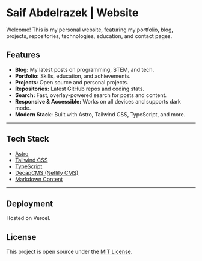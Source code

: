 # Saif Abdelrazek | Website

Welcome! This is my personal website, featuring my portfolio, blog, projects, repositories, technologies, education, and contact pages.

## Features

- **Blog:** My latest posts on programming, STEM, and tech.
- **Portfolio:** Skills, education, and achievements.
- **Projects:** Open source and personal projects.
- **Repositories:** Latest GitHub repos and coding stats.
- **Search:** Fast, overlay-powered search for posts and content.
- **Responsive & Accessible:** Works on all devices and supports dark mode.
- **Modern Stack:** Built with Astro, Tailwind CSS, TypeScript, and more.

---

## Tech Stack

- [Astro](https://astro.build/)
- [Tailwind CSS](https://tailwindcss.com/)
- [TypeScript](https://www.typescriptlang.org/)
- [DecapCMS (Netlify CMS)](https://decapcms.org/)
- [Markdown Content](https://www.markdownguide.org/)

---

## Deployment

Hosted on Vercel.

## License

This project is open source under the [MIT License](LICENSE).
